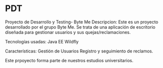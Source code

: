 # PDT
Proyecto de Desarrollo y Testing- Byte Me
Descripcion: Este es un proyecto desarrollado por el grupo Byte Me. Se trata de una aplicación de escritorio diseñada para gestionar usuarios y sus quejas/reclamaciones.

Tecnologías usadas: 
Java EE
Wildfly

Características: 
Gestión de Usuarios
Registro y seguimiento de reclamos. 


Este prpoyecto forma parte de nuestros estudios universitarios. 
